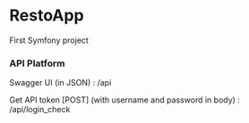 # RestoApp
First Symfony project

### API Platform
Swagger UI (in JSON) : /api

Get API token [POST] (with username and password in body)
: /api/login_check